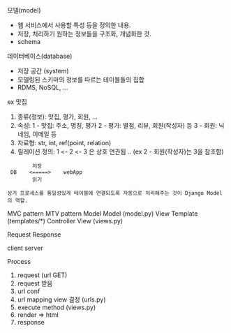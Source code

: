 모델(model)
 - 웹 서비스에서 사용할 특성 등을 정의한 내용. 
 - 저장, 처리하기 원하는 정보들을 구조화, 개념화한 것. 
 - schema 
 
데이터베이스(database)
 - 저장 공간 (system)
 - 모델링된 스키마의 정보를 따르는 테이블들의 집합
 - RDMS, NoSQL, ... 
 
 ex 맛집
 1) 종류(정보): 맛집, 평가, 회원, ... 
 2) 속성: 
    1 - 맛집: 주소, 명칭, 평가 
    2 - 평가: 별점, 리뷰, 회원(작성자) 등 
    3 - 회원: 닉네임, 이메일 등
 3) 자료형: str, int, ref(point, relation)
 4) 릴레이션 정의: 1 <- 2 <- 3 은 상호 연관됨 .. (ex 2 - 회원(작성자)는 3을 참조함)
 
 
```
        저장
 DB    <=====>    webApp
        읽기

상기 프로세스를 통일성있게 테이블에 연결되도록 자동으로 처리해주는 것이 Django Model의 역할. 
```




MVC pattern             MTV pattern
Model                   Model (model.py)
View                    Template (templates/*)
Controller              View (views.py)


Request                 Response

client                  server

Process
1) request (url GET)
2) request 받음
3) url conf
4) url mapping view 결정 (urls.py)
5) execute method (views.py) 
6) render => html
7) response